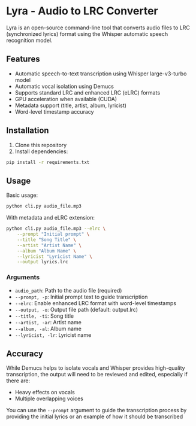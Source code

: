 # Lyra - Audio to LRC Converter

Lyra is an open-source command-line tool that converts audio files to LRC (synchronized lyrics) format using the Whisper automatic speech recognition model.

## Features

- Automatic speech-to-text transcription using Whisper large-v3-turbo model
- Automatic vocal isolation using Demucs
- Supports standard LRC and enhanced LRC (eLRC) formats 
- GPU acceleration when available (CUDA)
- Metadata support (title, artist, album, lyricist)
- Word-level timestamp accuracy

## Installation

1. Clone this repository
2. Install dependencies:

```bash
pip install -r requirements.txt
```

## Usage

Basic usage:

```bash
python cli.py audio_file.mp3
```

With metadata and eLRC extension:

```bash
python cli.py audio_file.mp3 --elrc \
    --prompt "Initial prompt" \
    --title "Song Title" \
    --artist "Artist Name" \
    --album "Album Name" \
    --lyricist "Lyricist Name" \
    --output lyrics.lrc
```

### Arguments

* `audio_path`: Path to the audio file (required)
* `--prompt, -p`: Initial prompt text to guide transcription
* `--elrc`: Enable enhanced LRC format with word-level timestamps
* `--output, -o`: Output file path (default: output.lrc)
* `--title, -ti`: Song title
* `--artist, -ar`: Artist name
* `--album, -al`: Album name
* `--lyricist, -lr`: Lyricist name

## Accuracy

While Demucs helps to isolate vocals and Whisper provides high-quality transcription, the output will need to be reviewed and edited, especially if there are:
- Heavy effects on vocals
- Multiple overlapping voices

You can use the `--prompt` argument to guide the transcription process by providing the initial lyrics or an example of how it should be transcribed